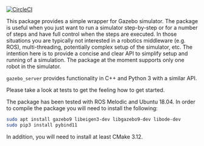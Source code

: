 [![CircleCI](https://circleci.com/gh/mvukov/gazebo_server.svg?style=svg)](https://circleci.com/gh/mvukov/gazebo_server)

This package provides a simple wrapper for Gazebo simulator. The package is
useful when you just want to run a simulator step-by-step or for a number of
steps and have full control when the steps are executed. In those situations
you are typically not interested in a robotics middleware (e.g. ROS),
multi-threading, potentially complex setup of the simulator, etc. The intention
here is to provide a concise and clear API to simplify setup and running of a
simulation. The package at the moment supports only one robot in the simulator.

`gazebo_server` provides functionality in C++ and Python 3 with a similar API.

Please take a look at tests to get the feeling how to get started.

The package has been tested with ROS Melodic and Ubuntu 18.04. In order to
compile the package you will need to install the following:

```bash
sudo apt install gazebo9 libeigen3-dev libgazebo9-dev libode-dev
sudo pip3 install pybind11
```
In addition, you will need to install at least CMake 3.12.
